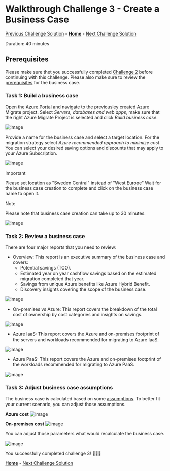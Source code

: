 # Walkthrough Challenge 3 - Create a Business Case

[Previous Challenge Solution](../challenge-02/solution-02.md) - **[Home](../../Readme.md)** - [Next Challenge Solution](../challenge-04/solution-04.md)

Duration: 40 minutes

## Prerequisites

Please make sure thet you successfully completed [Challenge 2](../challenge-2/solution.md) before continuing with this challenge.
Please also make sure to review the [prerequisites](https://learn.microsoft.com/en-us/azure/migrate/how-to-build-a-business-case#prerequisites) for the business case.

### **Task 1: Build a business case**

Open the [Azure Portal](https://portal.azure.com) and navigate to the previousley created Azure Migrate project. Select *Servers, databases and web apps*, make sure that the right Azure Migrate Project is selected and click *Build business case*.

![image](./img/bc1.png)

Provide a name for the business case and select a target location. For the migration strategy select *Azure recommended approach to minimize cost*. You can select your desired saving options and discounts that may apply to your Azure Subscription.

![image](./img/bc2.png)

> [!IMPORTANT]
> Please set location as "Sweden Central" instead of "West Europe"
Wait for the business case creation to complete and click on the business case name to open it.

> [!NOTE]
> Please note that business case creation can take up to 30 minutes.

![image](./img/bc3.png)


### **Task 2: Review a business case**

There are four major reports that you need to review:

- Overview: This report is an executive summary of the business case and covers:
  + Potential savings (TCO).
  + Estimated year on year cashflow savings based on the estimated migration completed that year.
  + Savings from unique Azure benefits like Azure Hybrid Benefit.
  + Discovery insights covering the scope of the business case.

![image](./img/bc4.png)

- On-premises vs Azure: This report covers the breakdown of the total cost of ownership by cost categories and insights on savings.

![image](./img/bc5.png)

- Azure IaaS: This report covers the Azure and on-premises footprint of the servers and workloads recommended for migrating to Azure IaaS.

![image](./img/bc6.png)

- Azure PaaS: This report covers the Azure and on-premises footprint of the workloads recommended for migrating to Azure PaaS.

![image](./img/bc7.png)

### **Task 3: Adjust business case assumptions**

The business case is calculated based on some [assumptions](https://learn.microsoft.com/en-us/azure/migrate/concepts-business-case-calculation#total-cost-of-ownership-steady-state). To better fit your current scenario, you can adjust those assumptions.

**Azure cost**
![image](./img/bc8.png)

**On-premises cost**
![image](./img/bc9.png)

You can adjust those parameters what would recalculate the business case.

![image](./img/bc10.png)

You successfully completed challenge 3! 🚀🚀🚀

 **[Home](../../Readme.md)** - [Next Challenge Solution](../challenge-4/solution.md)

